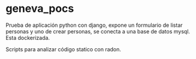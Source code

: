 # geneva_pocs

Prueba de aplicación python con django, expone un formulario de listar personas y uno de crear personas, se conecta a una base de datos mysql. Esta dockerizada.

Scripts para analizar código statico con radon.
